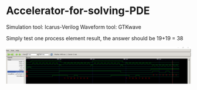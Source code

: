 # Accelerator-for-solving-PDE
Simulation tool: Icarus-Verilog
Waveform tool: GTKwave

Simply test one process element result, the answer should be 19+19 = 38

![Simulation example for 19 + 19 = 38](PE_waveform.png)
